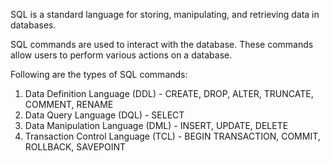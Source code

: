 SQL is a standard language for storing, manipulating, and retrieving data in databases.

SQL commands are used to interact with the database. These commands allow users to perform various actions on a database.

Following are the types of SQL commands:
1. Data Definition Language (DDL) - CREATE, DROP, ALTER, TRUNCATE, COMMENT, RENAME
2. Data Query Language (DQL) - SELECT
3. Data Manipulation Language (DML) - INSERT, UPDATE, DELETE
4. Transaction Control Language (TCL) - BEGIN TRANSACTION, COMMIT, ROLLBACK, SAVEPOINT